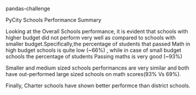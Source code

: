 pandas-challenge

PyCity Schools Performance Summary

Looking at the Overall Schools performance, it is evident that schools with higher budget did not perform very well as compared to schools with smaller budget.Specifically,the percentage of students that passed Math in high budget schools is quite low (~66%) , while in case of small budget schools the percentage of students Passing maths is very good (~93%)

Smaller and medium sized schools performances are very similar and both have out-performed large sized schools on math scores(93% Vs 69%).

Finally, Charter schools have shown better performce than district schools.